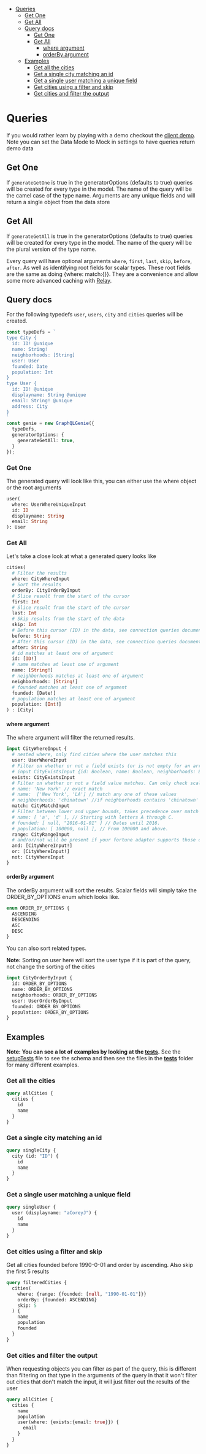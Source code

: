 
- [Queries](#queries)
  - [Get One](#get-one)
  - [Get All](#get-all)
  - [Query docs](#query-docs)
    - [Get One](#get-one-1)
    - [Get All](#get-all-1)
      - [where argument](#where-argument)
      - [orderBy argument](#orderby-argument)
  - [Examples](#examples)
    - [Get all the cities](#get-all-the-cities)
    - [Get a single city matching an id](#get-a-single-city-matching-an-id)
    - [Get a single user matching a unique field](#get-a-single-user-matching-a-unique-field)
    - [Get cities using a filter and skip](#get-cities-using-a-filter-and-skip)
    - [Get cities and filter the output](#get-cities-and-filter-the-output)

# Queries

If you would rather learn by playing with a demo checkout the [client demo](https://genie-team.github.io/graphql-genie-client/). Note you can set the Data Mode to Mock in settings to have queries return demo data

## Get One

If `generateGetOne` is true in the generatorOptions (defaults to true) queries will be created for every type in the model. The name of the query will be the camel case of the type name. Arguments are any unique fields and will return a single object from the data store

## Get All

If `generateGetAll` is true in the generatorOptions (defaults to true) queries will be created for every type in the model. The name of the query will be the plural version of the type name. 

Every query will have optional arguments `where`, `first`, `last`, `skip`, `before`, `after`. As well as identifying root fields for scalar types. These root fields are the same as doing {where: match:{}}. They are a convenience and allow some more advanced caching with [Relay](https://facebook.github.io/relay/). 

## Query docs

For the following typedefs `user`, `users`, `city` and `cities` queries will be created.

```typescript 
const typeDefs = `
type City {
  id: ID! @unique
  name: String!
  neighborhoods: [String]
  user: User
  founded: Date
  population: Int
}
type User {
  id: ID! @unique
  displayname: String @unique
  email: String! @unique
  address: City
}
`
const genie = new GraphQLGenie({ 
  typeDefs, 
  generatorOptions: {
    generateGetAll: true,
  }
});
```

### Get One

The generated query will look like this, you can either use the where object or the root arguments

```graphql
user(
  where: UserWhereUniqueInput
  id: ID
  displayname: String
  email: String
): User
```

### Get All
Let's take a close look at what a generated query looks like

```graphql
cities(
  # Filter the results
  where: CityWhereInput
  # Sort the results
  orderBy: CityOrderByInput
  # Slice result from the start of the cursor
  first: Int
  # Slice result from the start of the cursor
  last: Int
  # Skip results from the start of the data
  skip: Int
  # Before this cursor (ID) in the data, see connection queries documentation for more info
  before: String
  # After this cursor (ID) in the data, see connection queries documentation for more info
  after: String
  # id matches at least one of argument
  id: [ID!]
  # name matches at least one of argument
  name: [String!]
  # neighborhoods matches at least one of argument
  neighborhoods: [String!]
  # founded matches at least one of argument
  founded: [Date!]
  # population matches at least one of argument
  population: [Int!]
) : [City]
```

#### where argument

The where argument will filter the returned results. 

```graphql
input CityWhereInput {
  # nested where, only find cities where the user matches this
  user: UserWhereInput
  # Filter on whether or not a field exists (or is not empty for an array)
  # input CityExistsInput {id: Boolean, name: Boolean, neighborhoods: Boolean, user: Boolean}
  exists: CityExistsInput
  # Filter on whether or not a field value matches. Can only check scalar and enum fields
  # name: 'New York' // exact match
  # name:  ['New York', 'LA'] // match any one of these values
  # neighborhoods: 'chinatown' //if neighborhoods contains 'chinatown' as neighborhoods is a list type
  match: CityMatchInput
  # Filter between lower and upper bounds, takes precedence over match
  # name: [ 'a', 'd' ], // Starting with letters A through C.
  # founded: [ null, "2016-01-01" ] // Dates until 2016.
  # population: [ 100000, null ], // From 100000 and above.
  range: CityRangeInput
  # and/or/not will be present if your fortune adapter supports those operations
  and: [CityWhereInput!]
  or: [CityWhereInput!]
  not: CityWhereInput
}
```

#### orderBy argument

The orderBy argument will sort the results. Scalar fields will simply take the ORDER_BY_OPTIONS enum which looks like.

```graphql
enum ORDER_BY_OPTIONS {
  ASCENDING
  DESCENDING
  ASC
  DESC
}
```

You can also sort related types. 

**Note:** Sorting on user here will sort the user type if it is part of the query, not change the sorting of the cities

```graphql
input CityOrderByInput {
  id: ORDER_BY_OPTIONS
  name: ORDER_BY_OPTIONS
  neighborhoods: ORDER_BY_OPTIONS
  user: UserOrderByInput
  founded: ORDER_BY_OPTIONS
  population: ORDER_BY_OPTIONS
}

```

## Examples

**Note: You can see a lot of examples by looking at the [tests](https://github.com/genie-team/graphql-genie/tree/master/src/tests).**
See the [setupTests](https://github.com/genie-team/graphql-genie/blob/master/src/tests/setupTests.ts) file to see the schema and then see the files in the [__tests__](https://github.com/genie-team/graphql-genie/tree/master/src/tests/__tests__) folder for many different examples.

### Get all the cities

```graphql
query allCities {
  cities {
    id
    name
  }
}
```

### Get a single city matching an id

```graphql
query singleCity {
  city (id: "ID") {
    id
    name
  }
}
```

### Get a single user matching a unique field

```graphql
query singleUser {
  user (displayname: "aCoreyJ") {
    id
    name
  }
}
```

### Get cities using a filter and skip

Get all cities founded before 1990-0-01 and order by ascending. Also skip the first 5 results

```graphql
query filteredCities {
  cities(
    where: {range: {founded: [null, "1990-01-01"]}}
    orderBy: {founded: ASCENDING}
    skip: 5
  ) {
    name
    population
    founded
  }
}

```
### Get cities and filter the output

When requesting objects you can filter as part of the query, this is different than filtering on that type in the arguments of the query in that it won't filter out cities that don't match the input, it will just filter out the results of the user

```graphql
query allCities {
  cities {
    name
    population
    user(where: {exists:{email: true}}) {
      email
    }
  }
}
```

